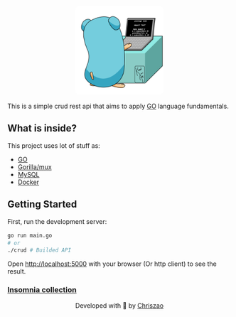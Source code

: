 <div align="center">
  <img style="height: 200px; border-radius: 10px;" src="/assets/golang.gif" />
</div>

This is a simple crud rest api that aims to apply [GO](https://go.dev/learn/) language fundamentals.



## What is inside?

This project uses lot of stuff as:

- [GO](https://go.dev/learn/)
- [Gorilla/mux](https://github.com/gorilla/mux)
- [MySQL](https://dev.mysql.com/doc/mysql-getting-started/en/)
- [Docker](https://docs.docker.com/compose/gettingstarted/)


## Getting Started

First, run the development server:

```bash
go run main.go
# or
./crud # Builded API 
```

Open [http://localhost:5000](http://localhost:5000) with your browser (Or http client) to see the result.


### [Insomnia collection](/go_api_insomnia_collection.json)


<div align="center">
  <p>Developed with 💙 by <a href="https://github.com/Chriszao">Chriszao</a></p>
</div>